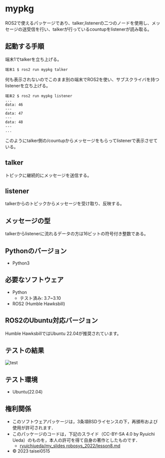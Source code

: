 # mypkg
ROS2で使えるパッケージであり、talker,listenerの二つのノードを使用し、メッセージの送受信を行い、talkerが行っているcountupをlistenerが読み取る。

## 起動する手順
端末1でtalkerを立ち上げる。
```
端末1 $ ros2 run mypkg talker
```
何も表示されないのでこのまま別の端末でROS2を使い、サブスクライバを持つlistenerを立ち上げる。
```
端末2 $ ros2 run mypkg listener
...
data: 46
---
data: 47
---
data: 48
---
...
```
このようにtalker側の/countupからメッセージをもらってlistenerで表示させている。

## talker
トピックに継続的にメッセージを送信する。

## listener
talkerからのトピックからメッセージを受け取り、反映する。

## メッセージの型
talkerからlistenerに流れるデータの方は16ビットの符号付き整数である。

## Pythonのバージョン
* Python3

## 必要なソフトウェア
* Python
  * テスト済み: 3.7~3.10
* ROS2 (Humble Hawksbill)

## ROS2のUbuntu対応バージョン
Humble HawksbillではUbuntu 22.04が推奨されています。

## テストの結果
![test](https://github.com/taisei0515/mypkg/actions/workflows/test.yml/badge.svg)

## テスト環境
* Ubuntu(22.04)

## 権利関係
* このソフトウェアパッケージは，3条項BSDライセンスの下，再頒布および使用が許可されます．
* このパッケージのコードは，下記のスライド（CC-BY-SA 4.0 by Ryuichi Ueda）のものを，本人の許可を得て自身の著作としたものです．
  * [ryuichiueda/my_slides robosys_2022/lesson8.md](https://github.com/ryuichiueda/my_slides/tree/master/robosys_2022/lesson8.md)
* © 2023 taisei0515
